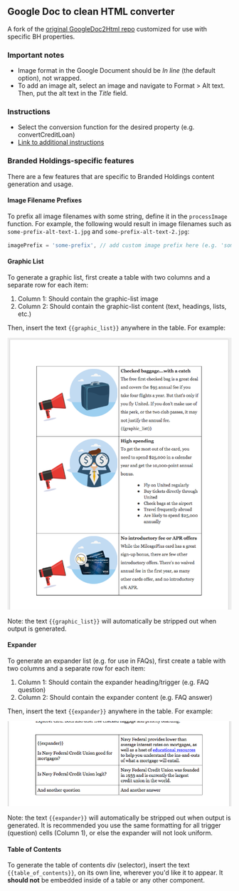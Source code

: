 ## Google Doc to clean HTML converter
A fork of the [original GoogleDoc2Html repo](https://github.com/thejimbirch/GoogleDoc2Html) customized for use with specific BH properties.

### Important notes
* Image format in the Google Document should be _In line_ (the default option), not wrapped.
* To add an image alt, select an image and navigate to Format > Alt text. Then, put the alt text in the _Title_ field.

### Instructions
* Select the conversion function for the desired property (e.g. convertCreditLoan)
* [Link to additional instructions](https://howchoo.com/g/ymy2zjfjy2j/how-to-export-clean-html-from-google-docs)

### Branded Holdings-specific features
There are a few features that are specific to Branded Holdings content generation and usage.

#### Image Filename Prefixes
To prefix all image filenames with some string, define it in the `processImage` function. For example, the following would result in image filenames such as `some-prefix-alt-text-1.jpg` and `some-prefix-alt-text-2.jpg`:

```javascript
imagePrefix = 'some-prefix', // add custom image prefix here (e.g. 'some-prefix')
```

#### Graphic List
To generate a graphic list, first create a table with two columns and a separate row for each item:
1. Column 1: Should contain the graphic-list image
1. Column 2: Should contain the graphic-list content (text, headings, lists, etc.)

Then, insert the text `{{graphic_list}}` anywhere in the table. For example:

![Graphic list usage example](/examples/img/example-graphic-list-table.png?raw=true)

Note: the text `{{graphic_list}}` will automatically be stripped out when output is generated.

#### Expander
To generate an expander list (e.g. for use in FAQs), first create a table with two columns and a separate row for each item:
1. Column 1: Should contain the expander heading/trigger (e.g. FAQ question)
1. Column 2: Should contain the expander content (e.g. FAQ answer)

Then, insert the text `{{expander}}` anywhere in the table. For example:

![Expander usage example](/examples/img/example-expander-table.png?raw=true)

Note: the text `{{expander}}` will automatically be stripped out when output is generated. It is recommended you use the same formatting for all trigger (question) cells (Column 1), or else the expander will not look uniform.

#### Table of Contents
To generate the table of contents div (selector), insert the text `{{table_of_contents}}`, on its own line, wherever you'd like it to appear. It **should not** be embedded inside of a table or any other component.
